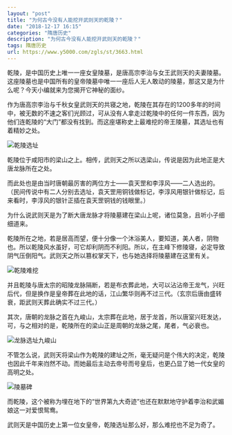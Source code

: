 ```yaml
---
layout: "post"
title: "为何古今没有人能挖开武则天的乾陵？"
date: "2018-12-17 16:15"
categories: "隋唐历史"
description: "为何古今没有人能挖开武则天的乾陵？"
tags: 隋唐历史
url: https://www.y5000.com/zgls/st/3663.html
---
```






乾陵，是中国历史上唯一一座女皇陵墓，是唐高宗李治与女王武则天的夫妻陵墓。这座陵墓也是中国所有的皇帝陵墓中唯一一座后人无人敢动的陵墓，那这又是为什么呢？今天小编就来为您揭开它神秘的面纱。

作为唐高宗李治与千秋女皇武则天的共寝之地，乾陵在其存在的1200多年的时间中，被无数的不速之客们光顾过，可从没有人拿走过乾陵中的任何一件东西，因为他们连乾陵的“大门”都没有找到。而这座堪称史上最难挖的帝王陵墓，其选址也有着精妙之处。

![乾陵选址](/uploads/allimg/161021/8-161021091ZG02.PNG)

乾陵位于咸阳市的梁山之上。相传，武则天之所以选梁山，传说是因为此地正是大唐龙脉所在之处。

而此处也是由当时唐朝最厉害的两位方士——袁天罡和李淳风——二人选出的。（民间传说中有二人分别去选址，袁天罡用铜钱做标记，李淳风用银针做标记，后来看时，李淳风的银针正插在袁天罡铜钱的钱眼里。）

为什么说武则天是为了断大唐龙脉才将陵墓建在梁山上呢，诸位莫急，且听小子细细道来。

乾陵所在之地，若是居高而望，便十分像一个沐浴美人，要知道，美人者，阴物也。所以乾陵风水虽好，可它却利阴而不利阳。所以，在主峰下修陵寝，必定导致阴气压倒阳气。武则天之所以篡权掌天下，也与她选择将陵墓建在这里有关。

![乾陵难挖](/uploads/allimg/161021/8-161021091919405.PNG)

并且乾陵与唐太宗的昭陵龙脉隔断，若是布衣葬此地，大可以沾沾帝王龙气，兴旺后代，但是换作是皇帝葬在此地的话，江山繁华则再不过三代。（玄宗后唐由盛转衰，距武则天葬此确实不过三代。）

其次，唐朝的龙脉之首在九峻山，太宗葬在此地，居于龙首，所以唐室兴旺发达，可，与之相对的是，乾陵所在的梁山正是周朝的龙脉之尾，尾者，气必衰也。

![龙脉选址九峻山](/uploads/allimg/161021/8-161021091933G0.PNG)

不管怎么说，武则天将梁山作为乾陵的建址之所，毫无疑问是个伟大的决定，乾陵也因此千年来岿然不动。而她最后主动去帝号而号皇后，也更凸显了她一代女皇的高明之处。

![陵墓碑](/uploads/allimg/161021/8-161021091941224.PNG)

而乾陵，这个被称为埋在地下的“世界第九大奇迹”也还在默默地守护着李治和武媚娘这一对爱恨鸳鸯。

武则天是中国历史上第一位女皇帝，乾陵选址那么好，那么难挖也不足为奇了。
